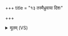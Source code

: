 +++
title = "१३ तस्मैध्रुवाया दिशः"

+++
<details><summary>मूलम् (VS)</summary>

तस्मै॑ध्रु॒वाया॑ दि॒शः ॥
</details>